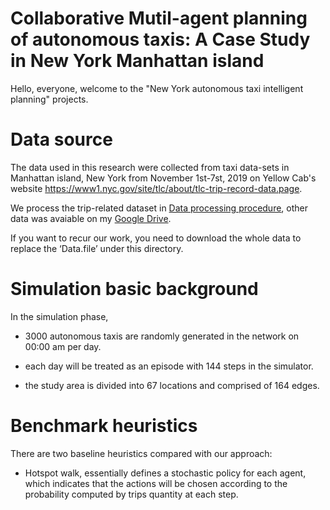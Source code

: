 # Collaborative Mutil-agent planning of autonomous taxis: A Case Study in New York Manhattan island


 Hello, everyone, welcome to the "New York autonomous taxi intelligent planning" projects.
 
 Data source
 ==
 
 
 The data used in this research were collected from taxi data-sets in Manhattan island, New York from November 1st-7st, 2019 on Yellow Cab's website https://www1.nyc.gov/site/tlc/about/tlc-trip-record-data.page.
 
 We process the trip-related dataset in [Data processing procedure](https://github.com/marco-yue/Autonomous-taxis-planning/blob/master/01Preparation.py), other data was avaiable on my [Google Drive](https://drive.google.com/drive/folders/1SGAjXBZg75YRwe7NC7xNWlBJHkkKTTxi?usp=sharing).
 
 If you want to recur our work, you need to download the whole data to replace the ‘Data.file’ under this directory.
 
 Simulation basic background
 ==
 

In the simulation phase, 

* 3000 autonomous taxis are randomly generated in the network on 00:00 am per day.

* each day will be treated as an episode with 144 steps in the simulator.

* the study area is divided into 67 locations and comprised of 164 edges.

Benchmark heuristics
==

There are two baseline heuristics compared with our approach:

* Hotspot walk, essentially defines a stochastic policy for each agent, which indicates that the actions will be chosen according to the probability  computed by trips quantity at each step.
 
 
